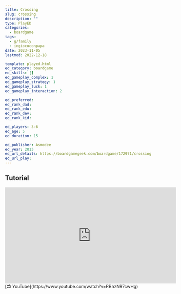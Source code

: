 ```yaml
---
title: Crossing
slug: crossing
description: ""
type: PlayED
categories:
  - boardgame
tags:
  - g/family
  - ingiococonpapa
date: 2023-11-05
lastmod: 2022-12-18

template: played.html
ed_category: boardgame
ed_skills: []
ed_gameplay_complex: 1
ed_gameplay_strategy: 1
ed_gameplay_luck: 1
ed_gameplay_interaction: 2

ed_preferred: 
ed_rank_dad: 
ed_rank_edu: 
ed_rank_dev: 
ed_rank_kid: 

ed_players: 3-6
ed_age: 5
ed_duration: 15

ed_publisher: Asmodee
ed_year: 2013
ed_url_details: https://boardgamegeek.com/boardgame/172971/crossing
ed_url_play: 
---
```


## Tutorial

<iframe width="560" height="315" src="https://www.youtube-nocookie.com/embed/RBhzNR7cwHg?si=2vAf_vZ-UoWaK-ma" title="YouTube video player" frameborder="0" allow="accelerometer; autoplay; clipboard-write; encrypted-media; gyroscope; picture-in-picture; web-share" allowfullscreen></iframe>
[📺 YouTube](https://www.youtube.com/watch?v=RBhzNR7cwHg)
